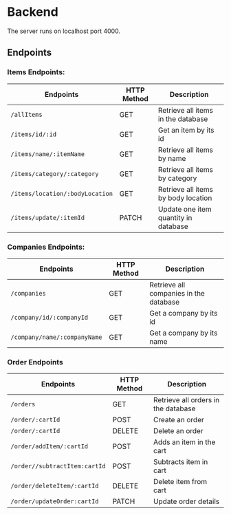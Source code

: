 # Backend

The server runs on localhost port 4000.

## Endpoints

### Items Endpoints:

| Endpoints                      | HTTP Method | Description                         |
| ------------------------------ | ----------- | ----------------------------------- |
| `/allItems`                    | GET         | Retrieve all items in the database  |
| `/items/id/:id`                | GET         | Get an item by its id               |
| `/items/name/:itemName`        | GET         | Retrieve all items by name          |
| `/items/category/:category`    | GET         | Retrieve all items by category      |
| `/items/location/:bodyLocation`| GET         | Retrieve all items by body location |
| `/items/update/:itemId`        | PATCH       | Update one item quantity in database|

### Companies Endpoints:

| Endpoints                     | HTTP Method | Description                            |
| ----------------------------- | ----------- | -------------------------------------- |
| `/companies`                  | GET         | Retrieve all companies in the database |
| `/company/id/:companyId`      | GET         | Get a company by its id                |
| `/company/name/:companyName`  | GET         | Get a company by its name              |

### Order Endpoints

| Endpoints                     | HTTP Method | Description                         |
| ----------------------------- | ----------- | ----------------------------------- |
| `/orders`                     | GET         | Retrieve all orders in the database |
| `/order/:cartId`              | POST        | Create an order                     |
| `/order/:cartId`              | DELETE      | Delete an order                     |
| `/order/addItem/:cartId`      | POST        | Adds an item in the cart            |
| `/order//subtractItem:cartId` | POST        | Subtracts item in cart              |
| `/order/deleteItem/:cartId`   | DELETE      | Delete item from cart               |
| `/order/updateOrder:cartId`   | PATCH       | Update order details                |
